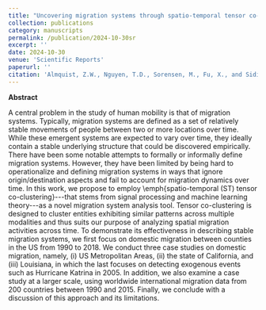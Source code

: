 ```yaml
---
title: "Uncovering migration systems through spatio-temporal tensor co-clustering"
collection: publications
category: manuscripts
permalink: /publication/2024-10-30sr
excerpt: ''
date: 2024-10-30
venue: 'Scientific Reports'
paperurl: ''
citation: 'Almquist, Z.W., Nguyen, T.D., Sorensen, M., Fu, X., and Sidiropoulos, N. (Accepted). Uncovering migration systems through spatio-temporal tensor co-clustering. <a href="">Scientific Reports</a>. '
---
```





**Abstract**

A central problem in the study of human mobility is that of migration systems. Typically, migration systems are defined as a set of relatively stable movements of people between two or more locations over time. While these emergent systems are expected to vary over time, they ideally contain a stable underlying structure that could be discovered empirically. There have been some notable attempts to formally or informally define migration systems. However, they have been limited by being hard to operationalize and defining migration systems in ways that ignore origin/destination aspects and fail to account for migration dynamics over time. In this work, we propose to employ \emph{spatio-temporal (ST) tensor co-clustering}---that stems from signal processing and machine learning theory---as a novel migration system analysis tool. Tensor co-clustering is designed to cluster entities exhibiting similar patterns across multiple modalities and thus suits our purpose of analyzing spatial migration activities across time. To demonstrate its effectiveness in describing stable migration systems, we first focus on domestic migration between counties in the US from 1990 to 2018. We conduct three case studies on domestic migration, namely, (i) US Metropolitan Areas, (ii) the state of California, and (iii) Louisiana, in which the last focuses on detecting exogenous events such as Hurricane Katrina in 2005. In addition, we also examine a case study at a larger scale, using worldwide international migration data from 200 countries between 1990 and 2015. Finally, we conclude with a discussion of this approach and its limitations.

